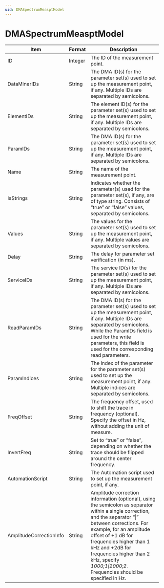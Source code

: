 ```yaml
---
uid: DMASpectrumMeasptModel
---
```


# DMASpectrumMeasptModel

| Item                    | Format  | Description |
|-------------------------|---------|-------------|
| ID                      | Integer | The ID of the measurement point. |
| DataMinerIDs            | String  | The DMA ID(s) for the parameter set(s) used to set up the measurement point, if any. Multiple IDs are separated by semicolons. |
| ElementIDs              | String  | The element ID(s) for the parameter set(s) used to set up the measurement point, if any. Multiple IDs are separated by semicolons. |
| ParamIDs                | String  | The DMA ID(s) for the parameter set(s) used to set up the measurement point, if any. Multiple IDs are separated by semicolons. |
| Name                    | String  | The name of the measurement point. |
| IsStrings               | String  | Indicates whether the parameter(s) used for the parameter set(s), if any, are of type string. Consists of “true” or “false” values, separated by semicolons. |
| Values                  | String  | The values for the parameter set(s) used to set up the measurement point, if any. Multiple values are separated by semicolons. |
| Delay                   | String  | The delay for parameter set verification (in ms). |
| ServiceIDs              | String  | The service ID(s) for the parameter set(s) used to set up the measurement point, if any. Multiple IDs are separated by semicolons. |
| ReadParamIDs            | String  | The DMA ID(s) for the parameter set(s) used to set up the measurement point, if any. Multiple IDs are separated by semicolons. While the ParamIDs field is used for the write parameters, this field is used for the corresponding read parameters. |
| ParamIndices            | String  | The index of the parameter for the parameter set(s) used to set up the measurement point, if any. Multiple indices are separated by semicolons. |
| FreqOffset              | String  | The frequency offset, used to shift the trace in frequency (optional). Specify the offset in Hz, without adding the unit of measure. |
| InvertFreq              | String  | Set to “true” or “false”, depending on whether the trace should be flipped around the center frequency. |
| AutomationScript        | String  | The Automation script used to set up the measurement point, if any. |
| AmplitudeCorrectionInfo | String  | Amplitude correction information (optional), using the semicolon as separator within a single correction, and the separator “\|” between corrections. For example, for an amplitude offset of +1 dB for frequencies higher than 1 kHz and +2dB for frequencies higher than 2 kHz, specify *1000;1\|2000;2*. Frequencies should be specified in Hz. |
